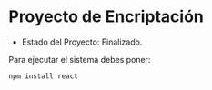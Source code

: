<h1> Proyecto de Encriptación </h1>

- Estado del Proyecto: Finalizado.

Para ejecutar el sistema debes poner:

```npm install react```

